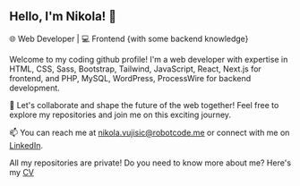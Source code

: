 ## Hello, I'm Nikola! 👋

🌐 Web Developer | 💻 Frontend {with some backend knowledge} 

Welcome to my coding github profile! I'm a web developer with expertise in HTML, CSS, Sass, Bootstrap, Tailwind, JavaScript, React, Next.js for frontend, and PHP, MySQL, WordPress, ProcessWire for backend development.

💼 Let's collaborate and shape the future of the web together! Feel free to explore my repositories and join me on this exciting journey.

📫 You can reach me at [nikola.vujisic@robotcode.me](mailto:nikola.vujisic@robotcode.me) or connect with me on [LinkedIn](https://www.linkedin.com/in/nikola-vujisic).

All my repositories are private! 
Do you need to know more about me? Here's my <a href='./nikola-cv_compressed.pdf' download> CV </a>
